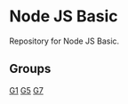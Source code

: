 # Node JS Basic

Repository for Node JS Basic.

## Groups

[G1](G1/README.md)
[G5](G5/README.md)
[G7](G7/README.md)
